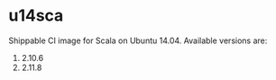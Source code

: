 # u14sca

Shippable CI image for Scala on Ubuntu 14.04. Available versions are:

1. 2.10.6
2. 2.11.8
